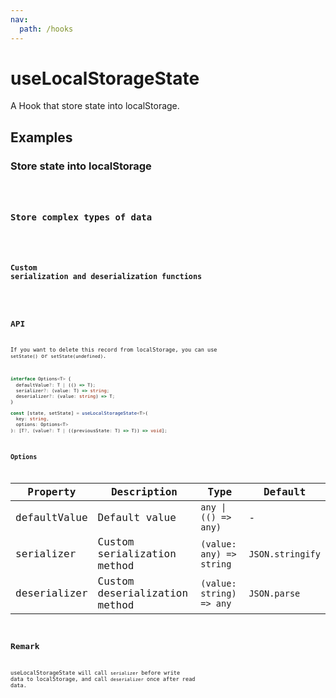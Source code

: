 ```yaml
---
nav:
  path: /hooks
---
```


# useLocalStorageState

A Hook that store state into localStorage.

## Examples

### Store state into localStorage

<code src="./demo/demo1.tsx" />

### Store complex types of data

<code src="./demo/demo2.tsx" />

### Custom serialization and deserialization functions

<code src="./demo/demo3.tsx" />

## API

If you want to delete this record from localStorage, you can use `setState()` or `setState(undefined)`.

```typescript
interface Options<T> {
  defaultValue?: T | (() => T);
  serializer?: (value: T) => string;
  deserializer?: (value: string) => T;
}

const [state, setState] = useLocalStorageState<T>(
  key: string,
  options: Options<T>
): [T?, (value?: T | ((previousState: T) => T)) => void];
```

### Options

| Property     | Description                   | Type                     | Default          |
| ------------ | ----------------------------- | ------------------------ | ---------------- |
| defaultValue | Default value                 | `any \| (() => any)`     | -                |
| serializer   | Custom serialization method   | `(value: any) => string` | `JSON.stringify` |
| deserializer | Custom deserialization method | `(value: string) => any` | `JSON.parse`     |

## Remark

useLocalStorageState will call `serializer` before write data to localStorage, and call `deserializer` once after read data.
